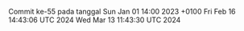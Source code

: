 Commit ke-55 pada tanggal Sun Jan 01 14:00 2023 +0100
Fri Feb 16 14:43:06 UTC 2024
Wed Mar 13 11:43:30 UTC 2024
